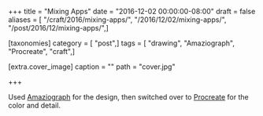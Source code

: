 +++
title = "Mixing Apps"
date = "2016-12-02 00:00:00-08:00"
draft = false
aliases = [ "/craft/2016/mixing-apps/", "/2016/12/02/mixing-apps/", "/post/2016/12/mixing-apps/",]

[taxonomies]
category = [ "post",]
tags = [ "drawing", "Amaziograph", "Procreate", "craft",]

[extra.cover_image]
caption = ""
path = "cover.jpg"

+++

Used [Amaziograph][] for the design, then switched over to [Procreate][] for the
color and detail.

[Amaziograph]: http://amaziograph.com/
[Procreate]: http://procreate.si/